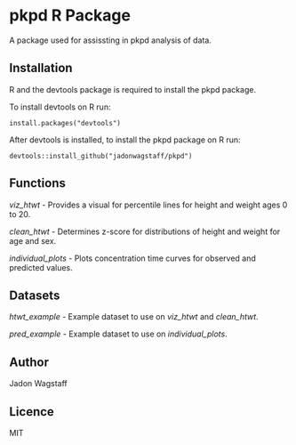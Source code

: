 # pkpd R Package

A package used for assissting in pkpd analysis of data.

## Installation

R and the devtools package is required to install the pkpd package.

To install devtools on R run:

```
install.packages("devtools")
```

After devtools is installed, to install the pkpd package on R run:

```
devtools::install_github("jadonwagstaff/pkpd")
```

## Functions

*viz_htwt* - Provides a visual for percentile lines for height and weight ages 0 to 20.

*clean_htwt* - Determines z-score for distributions of height and weight for age and sex.

*individual_plots* - Plots concentration time curves for observed and predicted values.

### 

## Datasets

*htwt_example* - Example dataset to use on *viz_htwt* and *clean_htwt*.

*pred_example* - Example dataset to use on *individual_plots*.

## Author
Jadon Wagstaff

## Licence
MIT


